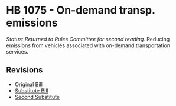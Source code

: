 # HB 1075 - On-demand transp. emissions
*Status: Returned to Rules Committee for second reading.*
Reducing emissions from vehicles associated with on-demand transportation services.

## Revisions
* [Original Bill](1/)
* [Substitute Bill](S/)
* [Second Substitute](S2/)